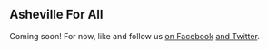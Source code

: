 ## Asheville For All

Coming soon! For now, like and follow us [on Facebook](https://www.facebook.com/ashevilleforall) [and Twitter](https://twitter.com/ashevilleforall).
